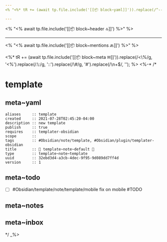 ```yaml
---
<% "<%* tR += (await tp.file.include('[[📦 block~yaml]]')).replace(/^---/gm, '').trim(); %>" %>

---
```


<% "<% await tp.file.include('[[📦 block~header 🔝]]') %>" %>

---

<% "<% await tp.file.include('[[📦 block~mentions 🔙]]') %>" %>

<%* tR += (await tp.file.include('[[📦 block~meta ✉]]')).replace(/<\\%/g, '<%').replace(/:\\:/g, '::').replace(/\\#/g, '#').replace(/\n+$/, ''); %>
<%-*
/*

# template

## meta~yaml

```dataviewfield
aliases     :: template
created     :: 2021-07-28T02:45:20-04:00
description :: new template
publish     :: true
requires    :: templater-obsidian
scope       :: 
tags        :: #Obsidian/note/template, #Obsidian/plugin/templater-obsidian
title       :: 📄 template~note~default 🧾
type        :: template~note~template
uuid        :: 32ebd3d4-a3cb-4dec-9f95-9d089dd7ff4d
version     :: 1
```

## meta~todo

- [ ] #Obsidian/template/note/template/mobile fix on mobile #TODO

## meta~notes

## meta~inbox

*/
_%>